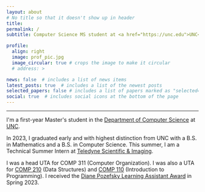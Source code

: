 ```yaml
---
layout: about
# No title so that it doesn't show up in header
title: 
permalink: /
subtitle: Computer Science MS student at <a href="https://unc.edu">UNC</a> • Technical Summer Intern @ <a href="https://www.teledyne-si.com">Teledyne SI</a>

profile:
  align: right
  image: prof_pic.jpg
  image_circular: true # crops the image to make it circular
  # address: >

news: false  # includes a list of news items
latest_posts: true  # includes a list of the newest posts
selected_papers: false # includes a list of papers marked as "selected={true}"
social: true  # includes social icons at the bottom of the page
---
```


---

I'm a first-year Master's student in the [Department of Computer Science](https://cs.unc.edu) at [UNC](https://unc.edu).

In 2023, I graduated early and with highest distinction from UNC with a B.S. in Mathematics and a B.S. in Computer Science. This summer, I am a Technical Summer Intern at [Teledyne Scientific & Imaging](https://www.teledyne-si.com).

I was a head UTA for COMP 311 (Computer Organization). I was also a UTA for [COMP 210](https://www.cs.unc.edu/~kakiryan/teaching/summer-210/team/team.html) (Data Structures) and [COMP 110](https://22s.comp110.com/resources/team.html) (Introduction to Programming). I received the [Diane Pozefsky Learning Assistant Award](https://cs.unc.edu/about/awards/department-awards/pozefsky-la-award/) in Spring 2023.
